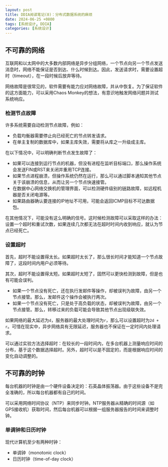 ```yaml
---
layout: post
title: DDIA阅读笔记(8)：分布式数据系统的麻烦
date: 2024-06-25 +0800
tags: [系统设计, DDIA]
categories: [系统设计]
---
```


## 不可靠的网络

互联网和以太网中的大多数内部网络是异步分组网络，一个节点向另一个节点发送消息时，网络不能保证是否到达、什么时候到达。因此，发送请求时，需要设置超时（timeout），在一段时候后放弃等待。

网络故障是很常见的，软件需要有能力应对网络故障，并从中恢复。为了保证软件的这方面能力，可以采用Chaos Monkey的想法，有意识地触发网络问题并测试系统响应。

### 检测节点故障

许多系统需要自动检测节点故障，例如：
- 负载均衡器需要停止向已经死亡的节点转发请求。
- 在单主复制的数据库中，如果主库失效，需要将从库之一升级成主库。

在以下情况中，可以明确判断节点发生故障了：
- 如果可以连接到运行节点的机器，但没有进程在监听目标端口，那么操作系统会发送FIN或RST来关闭并重用TCP连接。
- 如果节点进程崩溃，但操作系统仍然在运行，那么可以通过脚本通知其他节点关于该崩溃的信息，从而让另一个节点快速接管。
- 在数据中心网络交换机的管理界面，可以检测硬件级别的链路故障，如远程机器是否关闭电源等。
- 如果路由器确认要连接的IP地址不可用，可能会返回ICMP目标不可达数据包。

在其他情况下，可能没有这么明确的信号。这时候检测故障可以采取这样的办法：设置一个超时和重试次数，如果连续几次都无法在超时时间内收到响应，就认为节点已经死亡。

### 设置超时

首先，超时不能设置得太长。如果超时太长了，那么很长时间才能知道一个节点故障了，这段时间内用户必须等待。

其次，超时不能设置得太短。如果超时太短了，固然可以更快检测到故障，但是也有可能会误判。
- 如果一个节点没有死亡，还在执行发邮件等操作，却被误判为故障，由另一个节点接管。那么，发邮件这个操作会被执行两次。
- 如果一个节点没有死亡，只是处于高负载的状态，却被误判为故障，由另一个节点接管。那么，转移过来的负载可能会导致其他节点出现级联失效。

如果网络的最大延迟为`d`，服务器的最大处理时间为`r`，那么可以设置超时为`2d + r`。可惜在现实中，异步网络具有无限延迟，服务器也不保证在一定时间内处理请求。

可以通过实验方法选择超时：在较长的一段时间内，在多台机器上测量响应时间的分布，基于这个数据选择超时。另外，超时可以是不固定的，而是根据响应时间的变化自动调整的。

## 不可靠的时钟

每台机器的时钟是由一个硬件设备决定的：石英晶体振荡器。由于这些设备不是完全准确的，所以每台机器都有自己的时间。

可以采用网络时间协议（NTP）来同步时钟。NTP服务器从精确的时间源（如GPS接收机）获取时间，然后每台机器可以根据一组服务器报告的时间来调整时钟。

### 单调钟和日历时钟

现代计算机至少有两种时钟：
- 单调钟（monotonic clock）
- 日历时钟（time-of-day clock）

